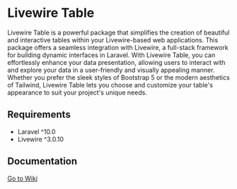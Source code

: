 # Livewire Table

Livewire Table is a powerful package that simplifies the creation of beautiful and interactive tables within your Livewire-based web applications. This package offers a seamless integration with Livewire, a full-stack framework for building dynamic interfaces in Laravel. With Livewire Table, you can effortlessly enhance your data presentation, allowing users to interact with and explore your data in a user-friendly and visually appealing manner. Whether you prefer the sleek styles of Bootstrap 5 or the modern aesthetics of Tailwind, Livewire Table lets you choose and customize your table's appearance to suit your project's unique needs.

## Requirements

- Laravel ^10.0
- Livewire ^3.0.10

## Documentation

[Go to Wiki](https://github.com/ruangdeveloper/livewire-table/wiki)
